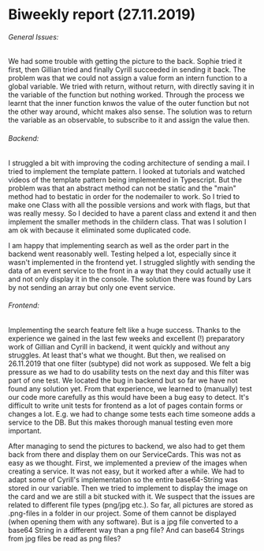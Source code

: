 # Biweekly report (27.11.2019) 

###### General Issues:
We had some trouble with getting the picture to the back. Sophie tried it first, then Gillian tried and finally Cyrill succeeded in sending it back. The problem was that we could not assign a value form an
intern function to a global variable. We tried with return, without return, with directly saving it in the variable of the function but nothing worked. Through the process we learnt that the inner function 
knwos the value of the outer function but not the other way around, whicht makes also sense. The solution was to return the variable as an observable, to subscribe to it and assign the value then.



###### Backend:
I struggled a bit with improving the coding architecture of sending a mail. I tried to implement the template pattern. I looked at tutorials and watched videos of the template pattern being implemented in Typescript.
But the problem was that an abstract method can not be static and the "main" method had to bestatic in order for the nodemailer to work. So I tried to make one Class with all the possible versions and work with flags,
but that was really messy. So I decided to have a parent class and extend it and then implement the smaller methods in the childern class. That was I solution I am ok with because it eliminated some duplicated code.

I am happy that implementing search as well as the order part in the backend went reasonably well. Testing helped  a lot, especially since it wasn't implemented in the frontend yet. I struggled slightly with sending the
data of an event service to the front in a way that they could actually use it and not only display it in the console. The solution there was found by Lars by not sending an array but only one event service.

###### Frontend:
Implementing the search feature felt like a huge success.
Thanks to the experience we gained in the last few weeks and excellent (!) preparatory work of Gillian and Cyrill in backend, it went quickly and without any struggles.
At least that's what we thought. 
But then, we realised on 26.11.2019 that one filter (subtype) did not work as supposed. 
We felt a big pressure as we had to do usability tests on the next day and this filter was part of one test.
We located the bug in backend but so far we have not found any solution yet.
From that experience, we learned to (manually) test our code more carefully as this would have been a bug easy to detect.
It's difficult to write unit tests for frontend as a lot of pages contain forms or changes a lot.
E.g. we had to change some tests each time someone adds a service to the DB.
But this makes thorough manual testing even more important.

After managing to send the pictures to backend, we also had to get them back from there and display them on our ServiceCards.
This was not as easy as we thought.
First, we implemented a preview of the images when creating a service. 
It was not easy, but it worked after a while.
We had to adapt some of Cyrill's implementation so the entire base64-String was stored in our variable.
Then we tried to implement to display the image on the card and we are still a bit stucked with it.
We suspect that the issues are related to different file types (png/jpg etc.).
So far, all pictures are stored as .png-files in a folder in our project.
Some of them cannot be displayed (when opening them with any software).
But is a jpg file converted to a base64 String in a different way than a png file?
And can base64 Strings from jpg files be read as png files?




